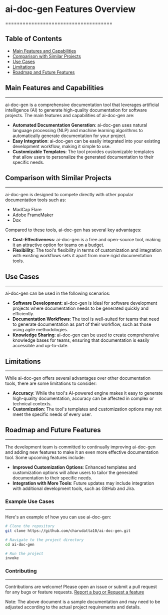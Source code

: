 # ai-doc-gen Features Overview
=====================================

## Table of Contents

* [Main Features and Capabilities](#main-features-and-capabilities)
* [Comparison with Similar Projects](#comparison-with-similar-projects)
* [Use Cases](#use-cases)
* [Limitations](#limitations)
* [Roadmap and Future Features](#roadmap-and-future-features)

## Main Features and Capabilities
--------------------------------

ai-doc-gen is a comprehensive documentation tool that leverages artificial intelligence (AI) to generate high-quality documentation for software projects. The main features and capabilities of ai-doc-gen are:

*   **Automated Documentation Generation**: ai-doc-gen uses natural language processing (NLP) and machine learning algorithms to automatically generate documentation for your project.
*   **Easy Integration**: ai-doc-gen can be easily integrated into your existing development workflow, making it simple to use.
*   **Customizable Templates**: The tool provides customizable templates that allow users to personalize the generated documentation to their specific needs.

## Comparison with Similar Projects
---------------------------------

ai-doc-gen is designed to compete directly with other popular documentation tools such as:

*   MadCap Flare
*   Adobe FrameMaker
*   Dox

Compared to these tools, ai-doc-gen has several key advantages:

*   **Cost-Effectiveness**: ai-doc-gen is a free and open-source tool, making it an attractive option for teams on a budget.
*   **Flexibility**: The tool's flexibility in terms of customization and integration with existing workflows sets it apart from more rigid documentation tools.

## Use Cases
------------

ai-doc-gen can be used in the following scenarios:

*   **Software Development**: ai-doc-gen is ideal for software development projects where documentation needs to be generated quickly and efficiently.
*   **Documentation Workflows**: The tool is well-suited for teams that need to generate documentation as part of their workflow, such as those using agile methodologies.
*   **Knowledge Sharing**: ai-doc-gen can be used to create comprehensive knowledge bases for teams, ensuring that documentation is easily accessible and up-to-date.

## Limitations
------------

While ai-doc-gen offers several advantages over other documentation tools, there are some limitations to consider:

*   **Accuracy**: While the tool's AI-powered engine makes it easy to generate high-quality documentation, accuracy can be affected in complex or technical contexts.
*   **Customization**: The tool's templates and customization options may not meet the specific needs of every user.

## Roadmap and Future Features
------------------------------

The development team is committed to continually improving ai-doc-gen and adding new features to make it an even more effective documentation tool. Some upcoming features include:

*   **Improved Customization Options**: Enhanced templates and customization options will allow users to tailor the generated documentation to their specific needs.
*   **Integration with More Tools**: Future updates may include integration with additional development tools, such as GitHub and Jira.

### Example Use Cases
---------------------

Here's an example of how you can use ai-doc-gen:

```bash
# Clone the repository
git clone https://github.com/charudatta10/ai-doc-gen.git

# Navigate to the project directory
cd ai-doc-gen

# Run the project
invoke
```

### Contributing
--------------

Contributions are welcome! Please open an issue or submit a pull request for any bugs or feature requests. [Report a bug or Request a feature](https://github.com/charudatta10/ai-doc-gen/issues)

Note: The above document is a sample documentation and may need to be adjusted according to the actual project requirements and details.